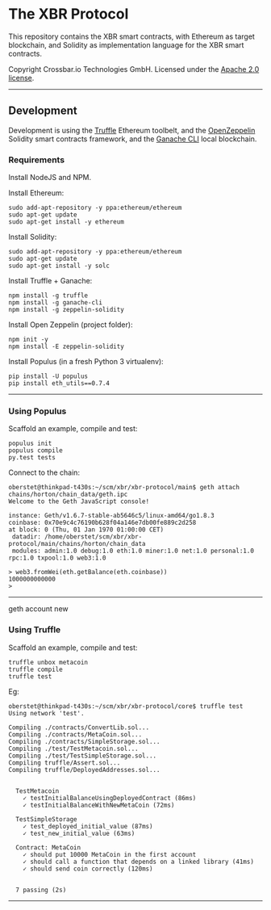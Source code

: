 # The XBR Protocol

This repository contains the XBR smart contracts, with Ethereum as target blockchain, and Solidity as implementation language for the XBR smart contracts.

Copyright Crossbar.io Technologies GmbH. Licensed under the [Apache 2.0 license](https://www.apache.org/licenses/LICENSE-2.0).

---


## Development

Development is using the [Truffle](http://truffleframework.com/) Ethereum toolbelt, and the [OpenZeppelin](https://openzeppelin.org/) Solidity smart contracts framework, and the [Ganache CLI](https://github.com/trufflesuite/ganache-cli/#welcome-to-ganache-cli) local blockchain.

### Requirements

Install NodeJS and NPM.

Install Ethereum:

```console
sudo add-apt-repository -y ppa:ethereum/ethereum
sudo apt-get update
sudo apt-get install -y ethereum
```

Install Solidity:

```console
sudo add-apt-repository -y ppa:ethereum/ethereum
sudo apt-get update
sudo apt-get install -y solc
```

Install Truffle + Ganache:

```console
npm install -g truffle
npm install -g ganache-cli
npm install -g zeppelin-solidity
```

Install Open Zeppelin (project folder):

```console
npm init -y
npm install -E zeppelin-solidity
```

Install Populus (in a fresh Python 3 virtualenv):

```console
pip install -U populus
pip install eth_utils==0.7.4
```

---


### Using Populus

Scaffold an example, compile and test:

```console
populus init
populus compile
py.test tests
```

Connect to the chain:

```console
oberstet@thinkpad-t430s:~/scm/xbr/xbr-protocol/main$ geth attach chains/horton/chain_data/geth.ipc
Welcome to the Geth JavaScript console!

instance: Geth/v1.6.7-stable-ab5646c5/linux-amd64/go1.8.3
coinbase: 0x70e9c4c76190b628f04a146e7db00fe889c2d258
at block: 0 (Thu, 01 Jan 1970 01:00:00 CET)
 datadir: /home/oberstet/scm/xbr/xbr-protocol/main/chains/horton/chain_data
 modules: admin:1.0 debug:1.0 eth:1.0 miner:1.0 net:1.0 personal:1.0 rpc:1.0 txpool:1.0 web3:1.0

> web3.fromWei(eth.getBalance(eth.coinbase))
1000000000000
>
```




---


geth account new



### Using Truffle

Scaffold an example, compile and test:

```console
truffle unbox metacoin
truffle compile
truffle test
```

Eg:

```console
oberstet@thinkpad-t430s:~/scm/xbr/xbr-protocol/core$ truffle test
Using network 'test'.

Compiling ./contracts/ConvertLib.sol...
Compiling ./contracts/MetaCoin.sol...
Compiling ./contracts/SimpleStorage.sol...
Compiling ./test/TestMetacoin.sol...
Compiling ./test/TestSimpleStorage.sol...
Compiling truffle/Assert.sol...
Compiling truffle/DeployedAddresses.sol...


  TestMetacoin
    ✓ testInitialBalanceUsingDeployedContract (86ms)
    ✓ testInitialBalanceWithNewMetaCoin (72ms)

  TestSimpleStorage
    ✓ test_deployed_initial_value (87ms)
    ✓ test_new_initial_value (63ms)

  Contract: MetaCoin
    ✓ should put 10000 MetaCoin in the first account
    ✓ should call a function that depends on a linked library (41ms)
    ✓ should send coin correctly (120ms)


  7 passing (2s)
```

---
